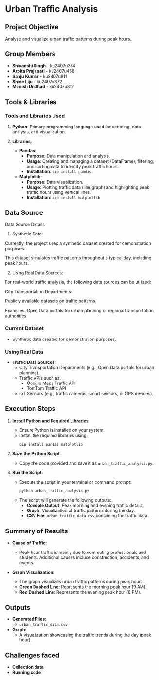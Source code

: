 # Urban Traffic Analysis

## Project Objective
Analyze and visualize urban traffic patterns during peak hours.

## Group Members
- **Shivanshi Singh** - ku2407u374  
- **Arpita Prajapati** - ku2407u468  
- **Sanju Kumar** - ku2407u811  
- **Shine Liju** - ku2407u372  
- **Monish Undhad** - ku2407u812  

## Tools & Libraries

### Tools and Libraries Used
1. **Python**: Primary programming language used for scripting, data analysis, and visualization.

2. **Libraries**:
    - **Pandas**:
        - **Purpose**: Data manipulation and analysis.
        - **Usage**: Creating and managing a dataset (DataFrame), filtering, and sorting data to identify peak traffic hours.
        - **Installation**: `pip install pandas`
    - **Matplotlib**:
        - **Purpose**: Data visualization.
        - **Usage**: Plotting traffic data (line graph) and highlighting peak traffic hours using vertical lines.
        - **Installation**: `pip install matplotlib`

## Data Source
Data Source Details

1. Synthetic Data:

Currently, the project uses a synthetic dataset created for demonstration purposes.

This dataset simulates traffic patterns throughout a typical day, including peak hours.



2. Using Real Data Sources:

For real-world traffic analysis, the following data sources can be utilized:

City Transportation Departments:

Publicly available datasets on traffic patterns.

Examples: Open Data portals for urban planning or regional transportation authorities.

### Current Dataset
- Synthetic data created for demonstration purposes.

### Using Real Data
- **Traffic Data Sources**:
  - City Transportation Departments (e.g., Open Data portals for urban planning).
  - Traffic APIs such as:
    - Google Maps Traffic API
    - TomTom Traffic API
  - IoT Sensors (e.g., traffic cameras, smart sensors, or GPS devices).


## Execution Steps

1. **Install Python and Required Libraries**:
   - Ensure Python is installed on your system.
   - Install the required libraries using:
     ```bash
     pip install pandas matplotlib
     ```

2. **Save the Python Script**:
   - Copy the code provided and save it as `urban_traffic_analysis.py`.

3. **Run the Script**:
   - Execute the script in your terminal or command prompt:
     ```bash
     python urban_traffic_analysis.py
     ```
   - The script will generate the following outputs:
     - **Console Output**: Peak morning and evening traffic details.
     - **Graph**: Visualization of traffic patterns during the day.
     - **CSV File**: `urban_traffic_data.csv` containing the traffic data.

## Summary of Results

- **Cause of Traffic**:
  - Peak hour traffic is mainly due to commuting professionals and students. Additional causes include construction, accidents, and events.
  
- **Graph Visualization**:
  - The graph visualizes urban traffic patterns during peak hours.
  - **Green Dashed Line**: Represents the morning peak hour (9 AM).
  - **Red Dashed Line**: Represents the evening peak hour (6 PM).



## Outputs
- **Generated Files**:
  - `urban_traffic_data.csv`
- **Graph**:
  - A visualization showcasing the traffic trends during the day (peak hour).

## Challenges faced
- **Collection data**
- **Running code**
